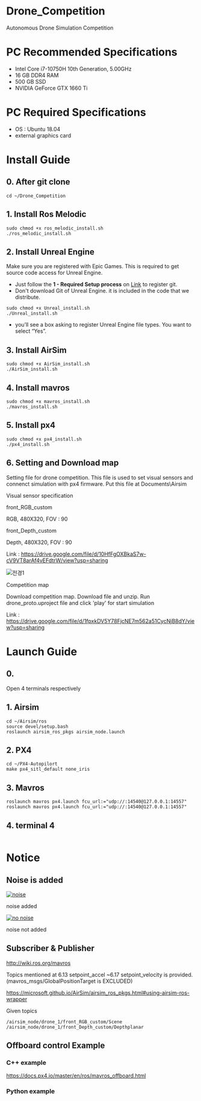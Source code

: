 # Drone_Competition
Autonomous Drone Simulation Competition

# PC Recommended Specifications
- Intel Core i7-10750H 10th Generation, 5.00GHz
- 16 GB DDR4 RAM
- 500 GB SSD
- NVIDIA GeForce GTX 1660 Ti

# PC Required Specifications
- OS : Ubuntu 18.04
- external graphics card

# Install Guide
## 0. After git clone
```
cd ~/Drone_Competition
``` 

## 1. Install Ros Melodic  

```
sudo chmod +x ros_melodic_install.sh
./ros_melodic_install.sh
```  

## 2. Install Unreal Engine  

Make sure you are registered with Epic Games. This is required to get source code access for Unreal Engine.  

* Just follow the **1 - Required Setup process** on [Link](https://docs.unrealengine.com/4.26/en-US/SharingAndReleasing/Linux/BeginnerLinuxDeveloper/SettingUpAnUnrealWorkflow/) to register git.  
* Don't download Git of Unreal Engine. it is included in the code that we distribute.  

```
sudo chmod +x Unreal_install.sh
./Unreal_install.sh
```  

* you’ll see a box asking to register Unreal Engine file types. You want to select “Yes”.  

## 3. Install AirSim  

```
sudo chmod +x AirSim_install.sh
./AirSim_install.sh
```

## 4. Install mavros  
 
```
sudo chmod +x mavros_install.sh
./mavros_install.sh
``` 

## 5. Install px4   

```
sudo chmod +x px4_install.sh
./px4_install.sh
```

## 6. Setting and Download map  

Setting file for drone competition. This file is used to set visual sensors and connenct simulation with px4 firmware.
Put this file at Documents\Airsim

Visual sensor specification


front_RGB_custom

RGB, 480X320, FOV : 90

front_Depth_custom

Depth, 480X320, FOV : 90


Link : https://drive.google.com/file/d/10HfFgOXBkaS7w-cV9VT8arAf4vEFdtrW/view?usp=sharing



![전경1](https://user-images.githubusercontent.com/71123229/125734120-de1456b6-a83a-49dd-96fc-4fa7491cae9b.jpg)

Competition map

Download competition map. Download file and unzip. Run drone_proto.uproject file and click 'play' for start simulation

Link : https://drive.google.com/file/d/1fpxkDV5Y78FjcNE7m562a51CycNjB8dY/view?usp=sharing

  
# Launch Guide
## 0.
Open 4 terminals respectively

## 1. Airsim
```
cd ~/Airsim/ros
source devel/setup.bash
roslaunch airsim_ros_pkgs airsim_node.launch
```

## 2. PX4
```
cd ~/PX4-Autopilort
make px4_sitl_default none_iris
```
## 3. Mavros
```
roslaunch mavros px4.launch fcu_url:="udp://:14540@127.0.0.1:14557"
roslaunch mavros px4.launch fcu_url:="udp://:14540@127.0.0.1:14557"
```

## 4. terminal 4
```

```

# Notice

## Noise is added
[![noise](https://user-images.githubusercontent.com/71123229/125740779-4d6557b8-fab1-455e-8b05-4855421ed6f0.png)](https://youtu.be/ys-Tc5dBA5w)

noise added

[![no noise](https://user-images.githubusercontent.com/71123229/125741035-d5ee562e-b835-4e04-a8bb-9195faa8f45d.png)](https://youtu.be/BqFNKbOr144)

noise not added

## Subscriber & Publisher
http://wiki.ros.org/mavros

Topics mentioned at 6.13 setpoint_accel ~6.17 setpoint_velocity is provided.
(mavros_msgs/GlobalPositionTarget is EXCLUDED)


https://microsoft.github.io/AirSim/airsim_ros_pkgs.html#using-airsim-ros-wrapper

Given topics
```
/airsim_node/drone_1/front_RGB_custom/Scene
/airsim_node/drone_1/front_Depth_custom/Depthplanar
```

## Offboard control Example
### C++ example
https://docs.px4.io/master/en/ros/mavros_offboard.html
### Python example



